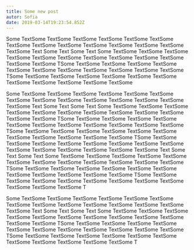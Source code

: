 ```yaml
---
title: Some new post
autor: Sofia
date: 2019-03-14T19:23:54.852Z
---
```

Some TextSome TextSome TextSome TextSome TextSome TextSome TextSome TextSome TextSome TextSome TextSome TextSome TextSome TextSome Text Some Text Some Text Some TextSome TextSome TextSome TextSome TextSome TextSome TextSome TextSome TextSome TextSome TextSome TextSome TSome TextSome TextSome TextSome TextSome TextSome TextSome TextSome TextSome TextSome TextSome TextSome TSome TextSome TextSome TextSome TextSome TextSome TextSome TextSome TextSome TextSome TextSome TextSome 

Some TextSome TextSome TextSome TextSome TextSome TextSome TextSome TextSome TextSome TextSome TextSome TextSome TextSome TextSome Text Some Text Some Text Some TextSome TextSome TextSome TextSome TextSome TextSome TextSome TextSome TextSome TextSome TextSome TextSome TSome TextSome TextSome TextSome TextSome TextSome TextSome TextSome TextSome TextSome TextSome TextSome TSome TextSome TextSome TextSome TextSome TextSome TextSome TextSome TextSome TextSome TextSome TextSome TSome TextSome TextSome TextSome TextSome TextSome TextSome TextSome TextSome TextSome TextSome TextSome TextSome TextSome TextSome Text Some Text Some Text Some TextSome TextSome TextSome TextSome TextSome TextSome TextSome TextSome TextSome TextSome TextSome TextSome TSome TextSome TextSome TextSome TextSome TextSome TextSome TextSome TextSome TextSome TextSome TextSome TSome TextSome TextSome TextSome TextSome TextSome TextSome TextSome TextSome TextSome TextSome TextSome T

Some TextSome TextSome TextSome TextSome TextSome TextSome TextSome TextSome TextSome TextSome TextSome TextSome TextSome TextSome Text Some Text Some Text Some TextSome TextSome TextSome TextSome TextSome TextSome TextSome TextSome TextSome TextSome TextSome TextSome TSome TextSome TextSome TextSome TextSome TextSome TextSome TextSome TextSome TextSome TextSome TextSome TSome TextSome TextSome TextSome TextSome TextSome TextSome TextSome TextSome TextSome TextSome TextSome T
